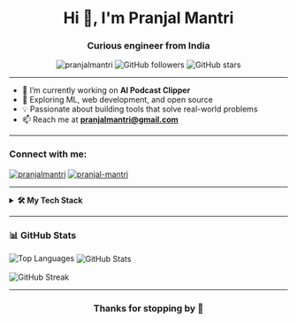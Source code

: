 <h1 align="center">Hi 👋, I'm Pranjal Mantri</h1>
<h3 align="center">Curious engineer from India</h3>

<p align="center">
  <img src="https://komarev.com/ghpvc/?username=pranjalmantri&label=Profile%20views&color=0e75b6&style=flat" alt="pranjalmantri" />
  <img src="https://img.shields.io/github/followers/pranjalmantri?label=Followers&style=social" alt="GitHub followers" />
  <img src="https://img.shields.io/github/stars/pranjalmantri?affiliations=OWNER%2CCOLLABORATOR&style=social" alt="GitHub stars" />
</p>

---

- 🔭 I’m currently working on **AI Podcast Clipper**
- 🌱 Exploring ML, web development, and open source
- 💡 Passionate about building tools that solve real-world problems
- 📫 Reach me at **pranjalmantri@gmail.com**

---

<h3 align="left">Connect with me:</h3>
<p align="left">
  <a href="https://twitter.com/pranjalmantri" target="blank"><img align="center" src="https://raw.githubusercontent.com/rahuldkjain/github-profile-readme-generator/master/src/images/icons/Social/twitter.svg" alt="pranjalmantri" height="30" width="40" /></a>
  <a href="https://www.linkedin.com/in/pranjal-mantri-26949b26a"  target="blank"><img align="center" src="https://raw.githubusercontent.com/rahuldkjain/github-profile-readme-generator/master/src/images/icons/Social/linked-in-alt.svg" alt="pranjal-mantri" height="30" width="40" /></a>
</p>

---

<details>
<summary><b>🛠️ My Tech Stack</b></summary>

### 💻 Frontend
<p>
  <img src="https://raw.githubusercontent.com/devicons/devicon/master/icons/react/react-original-wordmark.svg" alt="React" width="40" height="40"/>
  <img src="https://www.vectorlogo.zone/logos/tailwindcss/tailwindcss-icon.svg" alt="Tailwind CSS" width="40" height="40"/>
</p>

### 🧠 Backend & APIs
<p>
  <img src="https://raw.githubusercontent.com/devicons/devicon/master/icons/express/express-original-wordmark.svg" alt="Express" width="40" height="40"/>
  <img src="https://raw.githubusercontent.com/devicons/devicon/master/icons/nodejs/nodejs-original-wordmark.svg" alt="Node.js" width="40" height="40"/>
  <img src="https://raw.githubusercontent.com/devicons/devicon/master/icons/python/python-original.svg" alt="Python" width="40" height="40"/>
</p>

### 🗄️ Databases
<p>
  <img src="https://raw.githubusercontent.com/devicons/devicon/master/icons/mongodb/mongodb-original-wordmark.svg" alt="MongoDB" width="40" height="40"/>
  <img src="https://raw.githubusercontent.com/devicons/devicon/master/icons/postgresql/postgresql-original-wordmark.svg" alt="PostgreSQL" width="40" height="40"/>
</p>

### ⚙️ Tools & Platforms
<p>
  <img src="https://www.vectorlogo.zone/logos/firebase/firebase-icon.svg" alt="Firebase" width="40" height="40"/>
  <img src="https://raw.githubusercontent.com/devicons/devicon/master/icons/git/git-original.svg" alt="Git" width="40" height="40"/>
</p>

### 💬 Languages
<p>
  <img src="https://raw.githubusercontent.com/devicons/devicon/master/icons/javascript/javascript-original.svg" alt="JavaScript" width="40" height="40"/>
  <img src="https://raw.githubusercontent.com/devicons/devicon/master/icons/typescript/typescript-original.svg" alt="TypeScript" width="40" height="40"/>
  <img src="https://raw.githubusercontent.com/devicons/devicon/master/icons/python/python-original.svg" alt="Python" width="40" height="40"/>
</p>

</details>


---

<h3 align="left">📊 GitHub Stats</h3>

<p><img align="left" src="https://github-readme-stats.vercel.app/api/top-langs?username=pranjalmantri&show_icons=true&locale=en&layout=compact&theme=radical" alt="Top Languages" /></p>

<p>&nbsp;<img align="center" src="https://github-readme-stats.vercel.app/api?username=pranjalmantri&show_icons=true&locale=en&theme=radical" alt="GitHub Stats"/></p>

<p><img align="center" src="https://github-readme-streak-stats.herokuapp.com/?user=pranjalmantri&theme=radical" alt="GitHub Streak" /></p>

---

<h3 align="center">Thanks for stopping by 🚀</h3>
